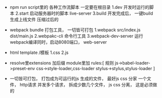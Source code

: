 - npm run script里的  各种工作流脚本
  一定要在根目录
  1.dev 开发时运行的脚本
  2.start 启动服务器时的脚本
    live-server 
  3.build 开发完成后， 一键build 生成上线文件
    压缩过后的
- webpack bundle 打包工具， 一切皆可打包
  1.webpack src/index.js   dist/main.js
  2.webpakc-cli  命令行工具
  3.webpack-dev-server  运行webpack编译同时，启动8080端口， web-server

- html  template /模板
  1.css
  2.js

- resolve里extensions 加后缀
  module里加  rules:[
    规则
    js->babel-loader->preset-env
    css->style-loader,css-loader
    stylus->stylus,stylus-loader
  ]

- 一切皆可打包， 打包成为可运行的js
  生成的文件， 最好js  css 分家
  一个文件，  http请求
  并发多个请求， 拆成少数几个文件， js  css 分离， 这是必须做的